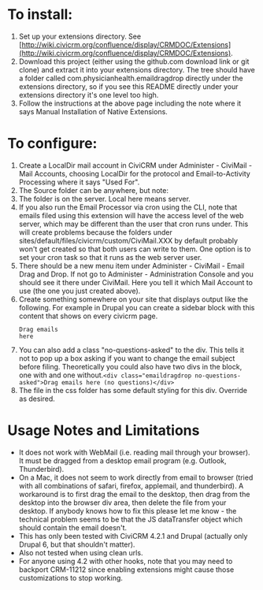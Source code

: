 # To install:
1. Set up your extensions directory. See [http://wiki.civicrm.org/confluence/display/CRMDOC/Extensions](http://wiki.civicrm.org/confluence/display/CRMDOC/Extensions).
2. Download this project (either using the github.com download link or git clone) and extract it into your extensions directory. The tree should have a folder called com.physicianhealth.emaildragdrop directly under the extensions directory, so if you see this README directly under your extensions directory it's one level too high.
3. Follow the instructions at the above page including the note where it says Manual Installation of Native Extensions.

# To configure:
1. Create a LocalDir mail account in CiviCRM under Administer - CiviMail - Mail Accounts, choosing LocalDir for the protocol and Email-to-Activity Processing where it says "Used For".
2. The Source folder can be anywhere, but note:
  1. The folder is on the server. Local here means server.
  2. If you also run the Email Processor via cron using the CLI, note that emails filed using this extension will have the access level of the web server, which may be different than the user that cron runs under. This will create problems because the folders under sites/default/files/civicrm/custom/CiviMail.XXX by default probably won't get created so that both users can write to them. One option is to set your cron task so that it runs as the web server user.
3. There should be a new menu item under Administer - CiviMail - Email Drag and Drop. If not go to Administer - Administration Console and you should see it there under CiviMail. Here you tell it which Mail Account to use (the one you just created above).
4. Create something somewhere on your site that displays output like the following. For example in Drupal you can create a sidebar block with this content that shows on every civicrm page.<code><pre><div class="emaildragdrop">Drag emails here</div></pre></code>
5. You can also add a class "no-questions-asked" to the div. This tells it not to pop up a box asking if you want to change the email subject before filing. Theoretically you could also have two divs in the block, one with and one without.```<div class="emaildragdrop no-questions-asked">Drag emails here (no questions)</div>```
6. The file in the css folder has some default styling for this div. Override as desired.

# Usage Notes and Limitations
* It does not work with WebMail (i.e. reading mail through your browser). It must be dragged from a desktop email program (e.g. Outlook, Thunderbird).
* On a Mac, it does not seem to work directly from email to browser (tried with all combinations of safari, firefox, applemail, and thunderbird). A workaround is to first drag the email to the desktop, then drag from the desktop into the browser div area, then delete the file from your desktop. If anybody knows how to fix this please let me know - the technical problem seems to be that the JS dataTransfer object which should contain the email doesn't.
* This has only been tested with CiviCRM 4.2.1 and Drupal (actually only Drupal 6, but that shouldn't matter).
* Also not tested when using clean urls.
* For anyone using 4.2 with other hooks, note that you may need to backport CRM-11212 since enabling extensions might cause those customizations to stop working.
